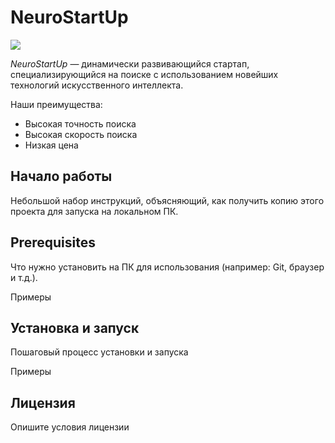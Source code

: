 # NeuroStartUp

![](logo.png)

*NeuroStartUp* — динамически развивающийся стартап, специализирующийся на поиске с использованием новейших технологий искусственного интеллекта.

Наши преимущества:
* Высокая точность поиска
* Высокая скорость поиска
* Низкая цена
## **Начало работы**

Небольшой набор инструкций, объясняющий, как получить копию этого проекта для запуска на локальном ПК.
## **Prerequisites**

Что нужно установить на ПК для использования (например: Git, браузер и т.д.).

Примеры

## **Установка и запуск**

Пошаговый процесс установки и запуска

Примеры

## **Лицензия**

Опишите условия лицензии
